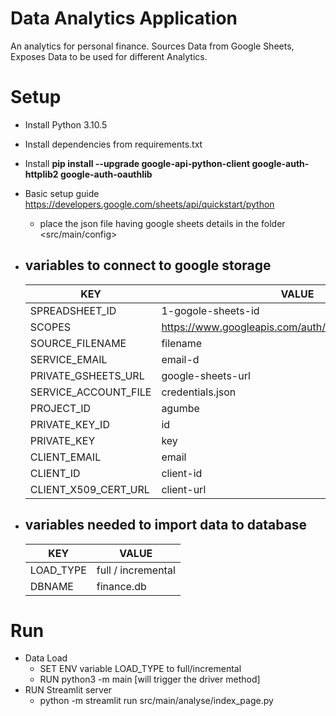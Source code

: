 # Data Analytics Application
An analytics for personal finance.
Sources Data from Google Sheets, Exposes Data to be used for different Analytics.

# Setup
- Install Python 3.10.5
- Install dependencies from requirements.txt
- Install **pip install --upgrade google-api-python-client google-auth-httplib2 google-auth-oauthlib**
- Basic setup guide https://developers.google.com/sheets/api/quickstart/python
  - place the json file having google sheets details in the folder <src/main/config>

- ## variables to connect to google storage
  |KEY|VALUE|
  |---|---|
  | SPREADSHEET_ID | 1-gogole-sheets-id |
  |SCOPES|https://www.googleapis.com/auth/spreadsheets.readonly|
  |SOURCE_FILENAME|filename|
  |SERVICE_EMAIL|email-d|
  |PRIVATE_GSHEETS_URL|google-sheets-url|
  |SERVICE_ACCOUNT_FILE|credentials.json|
  |PROJECT_ID|agumbe |
  | PRIVATE_KEY_ID|id|
  | PRIVATE_KEY|key|
  | CLIENT_EMAIL|email|
  | CLIENT_ID|client-id|
  | CLIENT_X509_CERT_URL|client-url|

- ## variables needed to import data to database
  |KEY| VALUE              |
  |---|--------------------|
  |LOAD_TYPE| full / incremental |
  |DBNAME| finance.db         |

# Run
- Data Load
  - SET ENV variable LOAD_TYPE to full/incremental
  - RUN python3 -m main [will trigger the driver method]
- RUN Streamlit server
  - python -m streamlit run src/main/analyse/index_page.py
